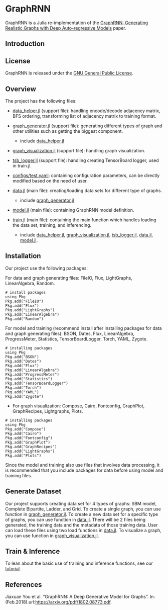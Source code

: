 # GraphRNN

GraphRNN is a Julia re-implementation of the [GraphRNN: Generating Realistic Graphs with Deep Auto-regressive Models](https://arxiv.org/pdf/1802.08773.pdf) paper. 

## Introduction

## License
GraphRNN is released under the [GNU General Public License](LICENSE).

## Overview
The project has the following files:
* [data_helper.jl](https://github.com/lequytra/GraphRNN/blob/master/data_helpers.jl) (support file): handling encode/decode adjacency matrix, BFS ordering, transforming list of adjacency matrix to training format.
* [graph_generator.jl](https://github.com/lequytra/GraphRNN/blob/master/graph_generator.jl) (support file): generating different types of graph and other utilities such as getting the biggest component.
  * include [data_helper.jl](https://github.com/lequytra/GraphRNN/blob/master/data_helpers.jl)
* [graph_visualization.jl](https://github.com/lequytra/GraphRNN/blob/master/graph_visualization.jl) (support file): handling graph visualization.
* [tsb_logger.jl](https://github.com/lequytra/GraphRNN/blob/master/tsb_logger.jl) (support file): handling creating TensorBoard logger, used in train.jl.
* [configs/test.yaml](https://github.com/lequytra/GraphRNN/blob/master/configs/test.yaml): containing configuration parameters, can be directly modified based on the need of user.  
  
* [data.jl](https://github.com/lequytra/GraphRNN/blob/master/data.jl) (main file): creating/loading data sets for different type of graphs.
  * include [graph_generator.jl](https://github.com/lequytra/GraphRNN/blob/master/graph_generator.jl)
* [model.jl](https://github.com/lequytra/GraphRNN/blob/master/model.jl) (main file): containing GraphRNN model definition.
* [train.jl](https://github.com/lequytra/GraphRNN/blob/master/train.jl) (main file): containing the main function which handles loading the data set, training, and inferencing. 
  * include [data_helper.jl](https://github.com/lequytra/GraphRNN/blob/master/data_helpers.jl), [graph_visualization.jl](https://github.com/lequytra/GraphRNN/blob/master/graph_visualization.jl), [tsb_logger.jl](https://github.com/lequytra/GraphRNN/blob/master/tsb_logger.jl), [data.jl](https://github.com/lequytra/GraphRNN/blob/master/data.jl), [model.jl](https://github.com/lequytra/GraphRNN/blob/master/model.jl).

## Installation

Our project use the following packages: 

For data and graph generating files: FileIO, Flux, LightGraphs, LinearAlgebra, Random. 
```
# install packages
using Pkg
Pkg.add("FileIO")
Pkg.add("Flux")
Pkg.add("LightGraphs")
Pkg.add("LinearAlgebra")
Pkg.add("Random")

```
For model and training (recommend install after installing packages for data and graph generating files): BSON, Dates, Flux, LinearAlgebra, ProgressMeter, Statistics, TensorBoardLogger, Torch, YAML, Zygote. 
```
# installing packages
using Pkg
Pkg.add("BSON")
Pkg.add("Dates")
Pkg.add("Flux")
Pkg.add("LinearAlgebra")
Pkg.add("ProgressMeter")
Pkg.add("Statistics")
Pkg.add("TensorBoardLogger")
Pkg.add("Torch")
Pkg.add("YAML")
Pkg.add("Zygote")
```
* For graph visualization: Compose, Cairo, Fontconfig, GraphPlot, GraphRecipes, Lightgraphs, Plots. 
```
# installing packages
using Pkg
Pkg.add("Compose")
Pkg.add("Cairo")
Pkg.add("Fontconfig")
Pkg.add("GraphPlot")
Pkg.add("GraphRecipes")
Pkg.add("LightGraphs")
Pkg.add("Plots")
```
Since the model and training also use files that involves data processing, it is recommended that you include packages for data before using model and training files.  

## Generate Dataset

Our project supports creating data set for 4 types of graphs: SBM model, Complete Bipartite, Ladder, and Grid. To create a single graph, you can use function in [graph_generator.jl](https://github.com/lequytra/GraphRNN/blob/master/graph_generator.jl). To create a new data set for a specific type of graphs, you can use function in [data.jl](https://github.com/lequytra/GraphRNN/blob/master/data.jl). There will be 2 files being generated, the training data and the metadata of those training data. User can load these files using two load functions in [data.jl](https://github.com/lequytra/GraphRNN/blob/master/data.jl). To visualize a graph, you can use function in [graph_visualization.jl](https://github.com/lequytra/GraphRNN/blob/master/graph_visualization.jl). 

## Train & Inference

To lean about the basic use of training and inference functions, see our [tutorial](tutorial.ipynb).

## References

Jiaxuan  You  et  al.  “GraphRNN:  A  Deep  Generative  Model  for  Graphs”.  In:  (Feb.2018).url:https://arxiv.org/pdf/1802.08773.pdf.